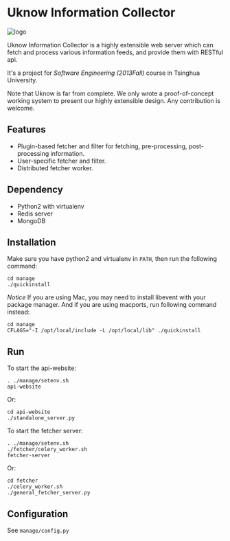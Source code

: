 # Uknow Information Collector

  ![logo](https://git.net9.org/blxlrsmb/unknown/raw/master/docs/logo/logo.png)

  Uknow Information Collector is a highly extensible web server which can fetch and process various information feeds, and provide them with RESTful api.

  It's a project for *Software Engineering (2013Fall)* course in Tsinghua University.

  Note that Uknow is far from complete. We only wrote a proof-of-concept working system to present our highly extensible design.
  Any contribution is welcome.


## Features

  + Plugin-based fetcher and filter for fetching, pre-processing, post-processing information.
  + User-specific fetcher and filter.
  + Distributed fetcher worker.

## Dependency

  + Python2 with virtualenv
  + Redis server
  + MongoDB

## Installation

Make sure you have python2 and virtualenv in ``PATH``, then run the following command:

	cd manage
	./quickinstall

*Notice* If you are using Mac, you may need to install libevent with your package manager.
And if you are using macports, run following command instead:

	cd manage
	CFLAGS="-I /opt/local/include -L /opt/local/lib" ./quickinstall

## Run
To start the api-website:

	. ./manage/setenv.sh
	api-website

Or:

	cd api-website
	./standalone_server.py


To start the fetcher server:

	. ./manage/setenv.sh
	./fetcher/celery_worker.sh
	fetcher-server

Or:

	cd fetcher
	./celery_worker.sh
	./general_fetcher_server.py


## Configuration
See ``manage/config.py``
